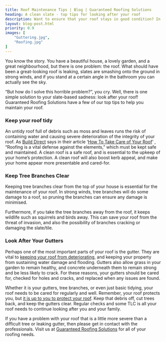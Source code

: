 ```yaml
---
title: Roof Maintenance Tips | Blog | Guaranteed Roofing Solutions
heading: A clean slate - top tips for looking after your roof
description: Want to ensure that your roof stays in good condition? In this post, we offer our tips on keeping your roof maintained. 
layout: blog-post.html
priority: 0.9
images: [
    "Guttering.jpg",
    "Roofing.jpg"
]
---
```


You know the story. You have a beautiful house, a lovely garden, and a great neighbourhood, but there is one problem: the roof. What should have been a great-looking roof is leaking, slates are smashing onto the ground in strong winds, and if you stand at a certain angle in the bathroom you can actually see the sky.

“But how do I solve this horrible problem?”, you cry. Well, there is one simple solution to your slate-based sadness: look after your roof! Guaranteed Roofing Solutions have a few of our top tips to help you maintain your roof.

<h3>Keep your roof tidy</h3>

An untidy roof full of debris such as moss and leaves runs the risk of containing water and causing severe deterioration of the integrity of your roof. As <a href="https://www.builddirect.com/blog">Build Direct</a> says in their article ‘<a href="https://www.builddirect.com/blog/roofing-maintenance/Roofing Maintenance">How To Take Care of Your Roof</a>’ , “Roofing is a vital defense against the elements,” which must be kept safe and maintained. A clean roof is a safe roof, and is essential to the upkeep of your home’s protection. A clean roof will also boost kerb appeal, and make your home appear more presentable and cared-for.

<h3>Keep Tree Branches Clear</h3>

Keeping tree branches clear from the top of your house is essential for the maintenance of your roof. In strong winds, tree branches will do some damage to a roof, so pruning the branches can ensure any damage is minimised. 

Furthermore, if you take the tree branches away from the roof, it keeps wildlife such as squirrels and birds away. This can save your roof from the threat of invasion, and also the possibility of branches cracking or damaging the slate/tile.

<h3>Look After Your Gutters</h3>

Perhaps one of the most important parts of your roof is the gutter. They are vital to <a href="https://www.squarehouse.net/blog/2012/6/24/importance-of-gutters.html">keeping your roof from deteriorating</a>, and keeping your property from sustaining water damage and flooding. Gutters also allow grass in your garden to remain healthy, and concrete underneath them to remain strong and be less likely to crack. For these reasons, your gutters should be cared for, checked for holes and cracks, and replaced when any issues are found. 

Whether it is your gutters, tree branches, or even just basic tidying, your roof needs to be cared for regularly and well. Remember, your roof protects you, but <a href="https://www.tepilo.com/blog/2012/07/looking-after-your-roof">it is up to you to protect your roof</a>. Keep that debris off, cut trees back, and keep the gutters clear. Regular checks and some TLC is all your roof needs to continue looking after you and your family.

If you have a problem with your roof that is a little more severe than a difficult tree or leaking gutter, then please get in contact with the professionals. Visit us at <a href="https://www.guaranteedroofingsolutions.co.uk/services/">Guaranteed Roofing Solutions</a> for all of your roofing needs.

